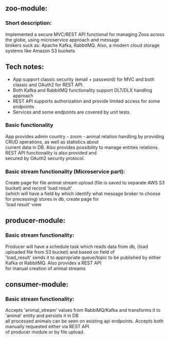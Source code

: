 ## zoo-module:

### Short description:
Implemented a secure MVC/REST API functional for managing Zoos across the globe, using microservice approach and message  
brokers suck as: Apache Kafka, RabbitMQ. Also, a modern cloud storage systems like Amazon S3 buckets

## Tech notes:
* App support classic security (email + password) for MVC and both classic and OAuth2 for REST API.
* Both Kafka and RabbitMQ functionality support DLT/DLX handling approach
* REST API supports authorization and provide limited access for some endpoints
* Services and some endpoints are covered by unit tests

### Basic functionality
App provides admin country - zoom - animal relation handling by providing CRUD operations, as well as statistics about  
current data in DB. Also provides possibility to manage entities relations. REST API functionality is also provided and   
secured by OAuth2 security protocol.

### Basic stream functionality (Microservice part):
Create page for file animal stream upload (file is saved to separate AWS S3 bucket) and record 'load result'  
(which will have a field by which identify what message broker to choose for processing) stores in db, create page for   
'load result' view

## producer-module:

### Basic stream functionality:
Producer will have a schedule task which reads data from db, (load uploaded file from S3 bucket) and based on field of  
'load_result' sends it to appropriate queue/topic to be published by either Kafka ot RabbitMQ. Also provides a REST API  
for manual creation of animal streams 

## consumer-module:

### Basic stream functionality:
Accepts 'animal_stream' values from RabbiMQ/Kafka and transforms it to 'animal' entity and persists it in DB  
all processed animals can be seen on existing api endpoints. Accepts both manually requested either via REST API  
of producer module or by file upload.
